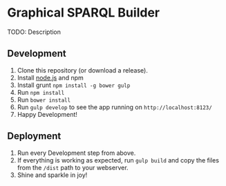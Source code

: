 # Graphical SPARQL Builder

TODO: Description

## Development

1. Clone this repository (or download a release).
1. Install [node.js](http://nodejs.org/) and npm
1. Install grunt `npm install -g bower gulp`
1. Run `npm install`
1. Run `bower install`
1. Run `gulp develop` to see the app running on `http://localhost:8123/`
1. Happy Development!

## Deployment

1. Run every Development step from above.
1. If everything is working as expected, run `gulp build` and copy the files from the `/dist` path to your webserver.
1. Shine and sparkle in joy!